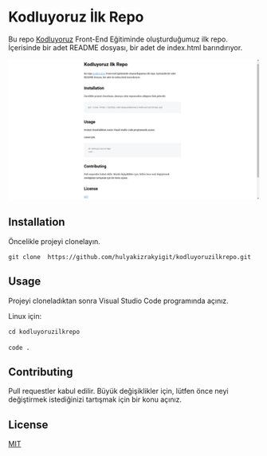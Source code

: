 # Kodluyoruz İlk Repo

Bu repo [Kodluyoruz](https://www.kodluyoruz.org/) Front-End Eğitiminde oluşturduğumuz ilk repo. İçerisinde bir adet README dosyası, bir adet de index.html barındırıyor.

![Image](image/markdown.png)

## Installation

Öncelikle projeyi clonelayın.

```
git clone  https://github.com/hulyakizrakyigit/kodluyoruzilkrepo.git
```

## Usage

Projeyi cloneladıktan sonra Visual Studio Code programında açınız. 

Linux için:

```
cd kodluyoruzilkrepo

code .
```

## Contributing

Pull requestler kabul edilir. Büyük değişiklikler için, lütfen önce neyi değiştirmek istediğinizi tartışmak için bir konu açınız.

## License

[MIT](https://choosealicense.com/licenses/mit/)
